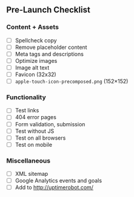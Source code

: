 ## Pre-Launch Checklist

### Content + Assets

- [ ] Spellcheck copy
- [ ] Remove placeholder content
- [ ] Meta tags and descriptions
- [ ] Optimize images
- [ ] Image alt text
- [ ] Favicon (32x32)
- [ ] `apple-touch-icon-precomposed.png` (152×152)

### Functionality

- [ ] Test links
- [ ] 404 error pages
- [ ] Form validation, submission
- [ ] Test without JS
- [ ] Test on all browsers
- [ ] Test on mobile

### Miscellaneous

- [ ] XML sitemap
- [ ] Google Analytics events and goals
- [ ] Add to <http://uptimerobot.com/>
